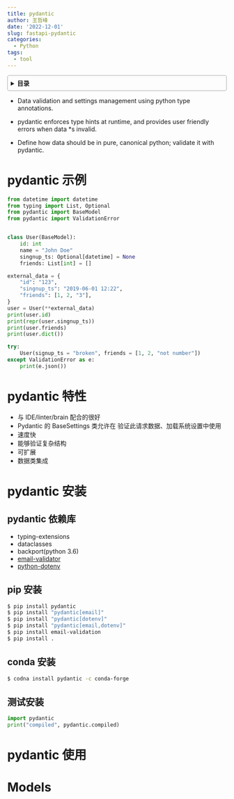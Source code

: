 ```yaml
---
title: pydantic
author: 王哲峰
date: '2022-12-01'
slug: fastapi-pydantic
categories:
  - Python
tags:
  - tool
---
```


<style>
details {
    border: 1px solid #aaa;
    border-radius: 4px;
    padding: .5em .5em 0;
}
summary {
    font-weight: bold;
    margin: -.5em -.5em 0;
    padding: .5em;
}
details[open] {
    padding: .5em;
}
details[open] summary {
    border-bottom: 1px solid #aaa;
    margin-bottom: .5em;
}
</style>

<details><summary>目录</summary><p>

- [pydantic 示例](#pydantic-示例)
- [pydantic 特性](#pydantic-特性)
- [pydantic 安装](#pydantic-安装)
  - [pydantic 依赖库](#pydantic-依赖库)
  - [pip 安装](#pip-安装)
  - [conda 安装](#conda-安装)
  - [测试安装](#测试安装)
- [pydantic 使用](#pydantic-使用)
- [Models](#models)
</p></details><p></p>


* Data validation and settings management using python type annotations.
- pydantic enforces type hints at runtime, and provides user friendly errors when data *s invalid.
* Define how data should be in pure, canonical python; validate it with pydantic.

# pydantic 示例

```python
from datetime import datetime
from typing import List, Optional
from pydantic import BaseModel
from pydantic import ValidationError


class User(BaseModel):
    id: int
    name = "John Doe"
    singnup_ts: Optional[datetime] = None
    friends: List[int] = []

external_data = {
    "id": "123",
    "singnup_ts": "2019-06-01 12:22",
    "friends": [1, 2, "3"],
}
user = User(**external_data)
print(user.id)
print(repr(user.singnup_ts))
print(user.friends)
print(user.dict())

try:
    User(signup_ts = "broken", friends = [1, 2, "not number"])
except ValidationError as e:
    print(e.json())
```

# pydantic 特性

* 与 IDE/linter/brain 配合的很好
* Pydantic 的 BaseSettings 类允许在 验证此请求数据、加载系统设置中使用
* 速度快
* 能够验证复杂结构
* 可扩展
* 数据类集成

# pydantic 安装

## pydantic 依赖库
  
* typing-extensions
* dataclasses
* backport(python 3.6)
* [email-validator](https://github.com/JoshData/python-email-validator)
* [python-dotenv](https://pypi.org/project/python-dotenv/)

## pip 安装

```bash
$ pip install pydantic
$ pip install "pydantic[email]"
$ pip install "pydantic[dotenv]"
$ pip install "pydantic[email,dotenv]"
$ pip install email-validation
$ pip install .
```

## conda 安装

```bash
$ codna install pydantic -c conda-forge
```

## 测试安装

```python
import pydantic
print("compiled", pydantic.compiled)
```

# pydantic 使用

# Models


